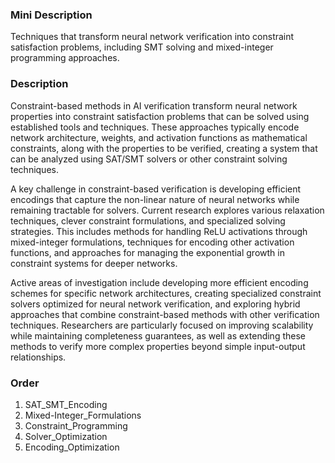 ### Mini Description

Techniques that transform neural network verification into constraint satisfaction problems, including SMT solving and mixed-integer programming approaches.

### Description

Constraint-based methods in AI verification transform neural network properties into constraint satisfaction problems that can be solved using established tools and techniques. These approaches typically encode network architecture, weights, and activation functions as mathematical constraints, along with the properties to be verified, creating a system that can be analyzed using SAT/SMT solvers or other constraint solving techniques.

A key challenge in constraint-based verification is developing efficient encodings that capture the non-linear nature of neural networks while remaining tractable for solvers. Current research explores various relaxation techniques, clever constraint formulations, and specialized solving strategies. This includes methods for handling ReLU activations through mixed-integer formulations, techniques for encoding other activation functions, and approaches for managing the exponential growth in constraint systems for deeper networks.

Active areas of investigation include developing more efficient encoding schemes for specific network architectures, creating specialized constraint solvers optimized for neural network verification, and exploring hybrid approaches that combine constraint-based methods with other verification techniques. Researchers are particularly focused on improving scalability while maintaining completeness guarantees, as well as extending these methods to verify more complex properties beyond simple input-output relationships.

### Order

1. SAT_SMT_Encoding
2. Mixed-Integer_Formulations
3. Constraint_Programming
4. Solver_Optimization
5. Encoding_Optimization
